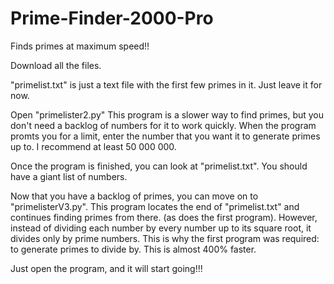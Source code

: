 # Prime-Finder-2000-Pro
Finds primes at maximum speed!!

Download all the files.

"primelist.txt" is just a text file with the first few primes in it. Just leave it for now.

Open "primelister2.py"
This program is a slower way to find primes, but you don't need a backlog of numbers for it to work quickly.
When the program promts you for a limit, enter the number that you want it to generate primes up to. I recommend at least 50 000 000.

Once the program is finished, you can look at "primelist.txt". You should have a giant list of numbers.

Now that you have a backlog of primes, you can move on to "primelisterV3.py". This program locates the end of "primelist.txt" and continues finding primes from there. (as does the first program).
However, instead of dividing each number by every number up to its square root, it divides only by prime numbers.
This is why the first program was required: to generate primes to divide by.
This is almost 400% faster.

Just open the program, and it will start going!!!

